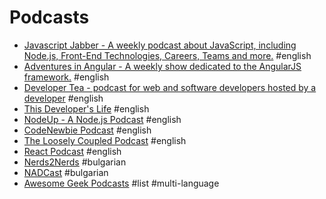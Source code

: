 # Podcasts

- [Javascript Jabber - A weekly podcast about JavaScript, including Node.js, Front-End Technologies, Careers, Teams and more.](https://devchat.tv/js-jabber) #english
- [Adventures in Angular - A weekly show dedicated to the AngularJS framework.](https://devchat.tv/adventures-in-angular) #english
- [Developer Tea - podcast for web and software developers hosted by a developer](http://developertea.com) #english
- [This Developer's Life](http://thisdeveloperslife.com) #english
- [NodeUp - A Node.js Podcast](http://nodeup.com/) #english
- [CodeNewbie Podcast](http://www.codenewbie.org/podcast) #english
- [The Loosely Coupled Podcast](http://looselycoupled.info) #english
- [React Podcast](http://reactpodcast.com) #english
- [Nerds2Nerds](http://www.nerds2nerds.com/) #bulgarian
- [NADCast](https://www.youtube.com/playlist?list=PL1XPwt2TrDrxWL3ohvospBDFP3GMeXgQE) #bulgarian
- [Awesome Geek Podcasts](http://guipdutra.github.io/awesome-geek-podcasts) #list #multi-language